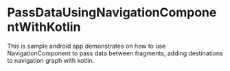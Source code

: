# PassDataUsingNavigationComponentWithKotlin
This is sample android app demonstrates on how to use NavigationComponent to pass data between fragments, adding destinations to navigation graph with kotlin.
